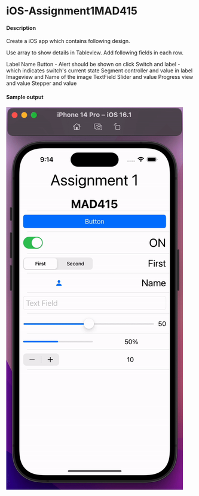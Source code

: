 # iOS-Assignment1MAD415
#### Description
Create a iOS app which contains following design.

Use array to show details in Tableview. Add following fields in each row.

Label Name
Button - Alert should be shown on click 
Switch and label - which indicates switch's current state
Segment controller and value in label
Imageview and Name of the image
TextField
Slider and value
Progress view and value
Stepper and value


#### Sample output
![alt text](https://github.com/mdyusufkhan2660/iOS-Assignment1MAD415/blob/main/ezgif.com-gif-maker.gif)

